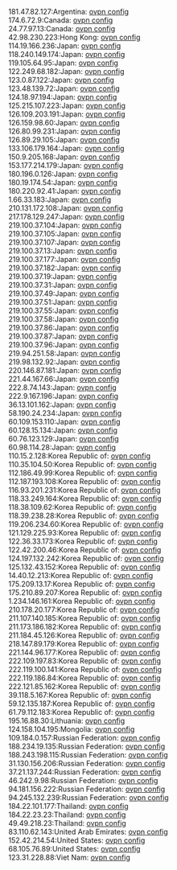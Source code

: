 181.47.82.127:Argentina: [ovpn config](vpn/181_47_82_127.ovpn)  
174.6.72.9:Canada: [ovpn config](vpn/174_6_72_9.ovpn)  
24.77.97.13:Canada: [ovpn config](vpn/24_77_97_13.ovpn)  
42.98.230.223:Hong Kong: [ovpn config](vpn/42_98_230_223.ovpn)  
114.19.166.236:Japan: [ovpn config](vpn/114_19_166_236.ovpn)  
118.240.149.174:Japan: [ovpn config](vpn/118_240_149_174.ovpn)  
119.105.64.95:Japan: [ovpn config](vpn/119_105_64_95.ovpn)  
122.249.68.182:Japan: [ovpn config](vpn/122_249_68_182.ovpn)  
123.0.87.122:Japan: [ovpn config](vpn/123_0_87_122.ovpn)  
123.48.139.72:Japan: [ovpn config](vpn/123_48_139_72.ovpn)  
124.18.97.194:Japan: [ovpn config](vpn/124_18_97_194.ovpn)  
125.215.107.223:Japan: [ovpn config](vpn/125_215_107_223.ovpn)  
126.109.203.191:Japan: [ovpn config](vpn/126_109_203_191.ovpn)  
126.159.98.60:Japan: [ovpn config](vpn/126_159_98_60.ovpn)  
126.80.99.231:Japan: [ovpn config](vpn/126_80_99_231.ovpn)  
126.89.29.105:Japan: [ovpn config](vpn/126_89_29_105.ovpn)  
133.106.179.164:Japan: [ovpn config](vpn/133_106_179_164.ovpn)  
150.9.205.168:Japan: [ovpn config](vpn/150_9_205_168.ovpn)  
153.177.214.179:Japan: [ovpn config](vpn/153_177_214_179.ovpn)  
180.196.0.126:Japan: [ovpn config](vpn/180_196_0_126.ovpn)  
180.19.174.54:Japan: [ovpn config](vpn/180_19_174_54.ovpn)  
180.220.92.41:Japan: [ovpn config](vpn/180_220_92_41.ovpn)  
1.66.33.183:Japan: [ovpn config](vpn/1_66_33_183.ovpn)  
210.131.172.108:Japan: [ovpn config](vpn/210_131_172_108.ovpn)  
217.178.129.247:Japan: [ovpn config](vpn/217_178_129_247.ovpn)  
219.100.37.104:Japan: [ovpn config](vpn/219_100_37_104.ovpn)  
219.100.37.105:Japan: [ovpn config](vpn/219_100_37_105.ovpn)  
219.100.37.107:Japan: [ovpn config](vpn/219_100_37_107.ovpn)  
219.100.37.13:Japan: [ovpn config](vpn/219_100_37_13.ovpn)  
219.100.37.177:Japan: [ovpn config](vpn/219_100_37_177.ovpn)  
219.100.37.182:Japan: [ovpn config](vpn/219_100_37_182.ovpn)  
219.100.37.19:Japan: [ovpn config](vpn/219_100_37_19.ovpn)  
219.100.37.31:Japan: [ovpn config](vpn/219_100_37_31.ovpn)  
219.100.37.49:Japan: [ovpn config](vpn/219_100_37_49.ovpn)  
219.100.37.51:Japan: [ovpn config](vpn/219_100_37_51.ovpn)  
219.100.37.55:Japan: [ovpn config](vpn/219_100_37_55.ovpn)  
219.100.37.58:Japan: [ovpn config](vpn/219_100_37_58.ovpn)  
219.100.37.86:Japan: [ovpn config](vpn/219_100_37_86.ovpn)  
219.100.37.87:Japan: [ovpn config](vpn/219_100_37_87.ovpn)  
219.100.37.96:Japan: [ovpn config](vpn/219_100_37_96.ovpn)  
219.94.251.58:Japan: [ovpn config](vpn/219_94_251_58.ovpn)  
219.98.132.92:Japan: [ovpn config](vpn/219_98_132_92.ovpn)  
220.146.87.181:Japan: [ovpn config](vpn/220_146_87_181.ovpn)  
221.44.167.66:Japan: [ovpn config](vpn/221_44_167_66.ovpn)  
222.8.74.143:Japan: [ovpn config](vpn/222_8_74_143.ovpn)  
222.9.167.196:Japan: [ovpn config](vpn/222_9_167_196.ovpn)  
36.13.101.162:Japan: [ovpn config](vpn/36_13_101_162.ovpn)  
58.190.24.234:Japan: [ovpn config](vpn/58_190_24_234.ovpn)  
60.109.153.110:Japan: [ovpn config](vpn/60_109_153_110.ovpn)  
60.128.15.134:Japan: [ovpn config](vpn/60_128_15_134.ovpn)  
60.76.123.129:Japan: [ovpn config](vpn/60_76_123_129.ovpn)  
60.98.114.28:Japan: [ovpn config](vpn/60_98_114_28.ovpn)  
110.15.2.128:Korea Republic of: [ovpn config](vpn/110_15_2_128.ovpn)  
110.35.104.50:Korea Republic of: [ovpn config](vpn/110_35_104_50.ovpn)  
112.186.49.99:Korea Republic of: [ovpn config](vpn/112_186_49_99.ovpn)  
112.187.193.108:Korea Republic of: [ovpn config](vpn/112_187_193_108.ovpn)  
116.93.201.231:Korea Republic of: [ovpn config](vpn/116_93_201_231.ovpn)  
118.33.249.164:Korea Republic of: [ovpn config](vpn/118_33_249_164.ovpn)  
118.38.109.62:Korea Republic of: [ovpn config](vpn/118_38_109_62.ovpn)  
118.39.238.28:Korea Republic of: [ovpn config](vpn/118_39_238_28.ovpn)  
119.206.234.60:Korea Republic of: [ovpn config](vpn/119_206_234_60.ovpn)  
121.129.225.93:Korea Republic of: [ovpn config](vpn/121_129_225_93.ovpn)  
122.36.33.173:Korea Republic of: [ovpn config](vpn/122_36_33_173.ovpn)  
122.42.200.46:Korea Republic of: [ovpn config](vpn/122_42_200_46.ovpn)  
124.197.132.242:Korea Republic of: [ovpn config](vpn/124_197_132_242.ovpn)  
125.132.43.152:Korea Republic of: [ovpn config](vpn/125_132_43_152.ovpn)  
14.40.12.213:Korea Republic of: [ovpn config](vpn/14_40_12_213.ovpn)  
175.209.13.17:Korea Republic of: [ovpn config](vpn/175_209_13_17.ovpn)  
175.210.89.207:Korea Republic of: [ovpn config](vpn/175_210_89_207.ovpn)  
1.234.146.161:Korea Republic of: [ovpn config](vpn/1_234_146_161.ovpn)  
210.178.20.177:Korea Republic of: [ovpn config](vpn/210_178_20_177.ovpn)  
211.107.140.185:Korea Republic of: [ovpn config](vpn/211_107_140_185.ovpn)  
211.173.186.182:Korea Republic of: [ovpn config](vpn/211_173_186_182.ovpn)  
211.184.45.126:Korea Republic of: [ovpn config](vpn/211_184_45_126.ovpn)  
218.147.89.179:Korea Republic of: [ovpn config](vpn/218_147_89_179.ovpn)  
221.144.96.177:Korea Republic of: [ovpn config](vpn/221_144_96_177.ovpn)  
222.109.197.83:Korea Republic of: [ovpn config](vpn/222_109_197_83.ovpn)  
222.119.100.141:Korea Republic of: [ovpn config](vpn/222_119_100_141.ovpn)  
222.119.186.84:Korea Republic of: [ovpn config](vpn/222_119_186_84.ovpn)  
222.121.85.162:Korea Republic of: [ovpn config](vpn/222_121_85_162.ovpn)  
39.118.5.167:Korea Republic of: [ovpn config](vpn/39_118_5_167.ovpn)  
59.12.135.187:Korea Republic of: [ovpn config](vpn/59_12_135_187.ovpn)  
61.79.112.183:Korea Republic of: [ovpn config](vpn/61_79_112_183.ovpn)  
195.16.88.30:Lithuania: [ovpn config](vpn/195_16_88_30.ovpn)  
124.158.104.195:Mongolia: [ovpn config](vpn/124_158_104_195.ovpn)  
109.184.0.157:Russian Federation: [ovpn config](vpn/109_184_0_157.ovpn)  
188.234.19.135:Russian Federation: [ovpn config](vpn/188_234_19_135.ovpn)  
188.243.198.115:Russian Federation: [ovpn config](vpn/188_243_198_115.ovpn)  
31.130.156.206:Russian Federation: [ovpn config](vpn/31_130_156_206.ovpn)  
37.21.137.244:Russian Federation: [ovpn config](vpn/37_21_137_244.ovpn)  
46.242.9.98:Russian Federation: [ovpn config](vpn/46_242_9_98.ovpn)  
94.181.156.222:Russian Federation: [ovpn config](vpn/94_181_156_222.ovpn)  
94.245.132.239:Russian Federation: [ovpn config](vpn/94_245_132_239.ovpn)  
184.22.101.177:Thailand: [ovpn config](vpn/184_22_101_177.ovpn)  
184.22.23.23:Thailand: [ovpn config](vpn/184_22_23_23.ovpn)  
49.49.218.23:Thailand: [ovpn config](vpn/49_49_218_23.ovpn)  
83.110.62.143:United Arab Emirates: [ovpn config](vpn/83_110_62_143.ovpn)  
152.42.214.54:United States: [ovpn config](vpn/152_42_214_54.ovpn)  
68.105.76.89:United States: [ovpn config](vpn/68_105_76_89.ovpn)  
123.31.228.88:Viet Nam: [ovpn config](vpn/123_31_228_88.ovpn)  
